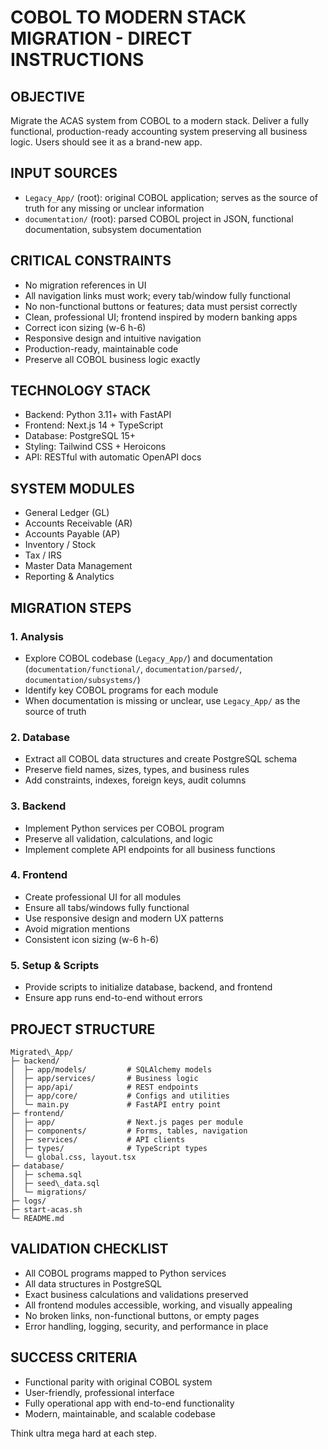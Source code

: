 # COBOL TO MODERN STACK MIGRATION - DIRECT INSTRUCTIONS

## OBJECTIVE
Migrate the ACAS system from COBOL to a modern stack. Deliver a fully functional, production-ready accounting system preserving all business logic. Users should see it as a brand-new app.

## INPUT SOURCES
- `Legacy_App/` (root): original COBOL application; serves as the source of truth for any missing or unclear information
- `documentation/` (root): parsed COBOL project in JSON, functional documentation, subsystem documentation

## CRITICAL CONSTRAINTS
- No migration references in UI
- All navigation links must work; every tab/window fully functional
- No non-functional buttons or features; data must persist correctly
- Clean, professional UI; frontend inspired by modern banking apps
- Correct icon sizing (w-6 h-6)
- Responsive design and intuitive navigation
- Production-ready, maintainable code
- Preserve all COBOL business logic exactly

## TECHNOLOGY STACK
- Backend: Python 3.11+ with FastAPI
- Frontend: Next.js 14 + TypeScript
- Database: PostgreSQL 15+
- Styling: Tailwind CSS + Heroicons
- API: RESTful with automatic OpenAPI docs

## SYSTEM MODULES
- General Ledger (GL)
- Accounts Receivable (AR)
- Accounts Payable (AP)
- Inventory / Stock
- Tax / IRS
- Master Data Management
- Reporting & Analytics

## MIGRATION STEPS

### 1. Analysis
- Explore COBOL codebase (`Legacy_App/`) and documentation (`documentation/functional/`, `documentation/parsed/`, `documentation/subsystems/`)
- Identify key COBOL programs for each module
- When documentation is missing or unclear, use `Legacy_App/` as the source of truth

### 2. Database
- Extract all COBOL data structures and create PostgreSQL schema
- Preserve field names, sizes, types, and business rules
- Add constraints, indexes, foreign keys, audit columns

### 3. Backend
- Implement Python services per COBOL program
- Preserve all validation, calculations, and logic
- Implement complete API endpoints for all business functions

### 4. Frontend
- Create professional UI for all modules
- Ensure all tabs/windows fully functional
- Use responsive design and modern UX patterns
- Avoid migration mentions
- Consistent icon sizing (w-6 h-6)

### 5. Setup & Scripts
- Provide scripts to initialize database, backend, and frontend
- Ensure app runs end-to-end without errors

## PROJECT STRUCTURE
```
Migrated\_App/
├─ backend/
│  ├─ app/models/         # SQLAlchemy models
│  ├─ app/services/       # Business logic
│  ├─ app/api/            # REST endpoints
│  ├─ app/core/           # Configs and utilities
│  └─ main.py             # FastAPI entry point
├─ frontend/
│  ├─ app/                # Next.js pages per module
│  ├─ components/         # Forms, tables, navigation
│  ├─ services/           # API clients
│  ├─ types/              # TypeScript types
│  └─ global.css, layout.tsx
├─ database/
│  ├─ schema.sql
│  ├─ seed\_data.sql
│  └─ migrations/
├─ logs/
├─ start-acas.sh
└─ README.md
```

## VALIDATION CHECKLIST
- All COBOL programs mapped to Python services
- All data structures in PostgreSQL
- Exact business calculations and validations preserved
- All frontend modules accessible, working, and visually appealing
- No broken links, non-functional buttons, or empty pages
- Error handling, logging, security, and performance in place

## SUCCESS CRITERIA
- Functional parity with original COBOL system
- User-friendly, professional interface
- Fully operational app with end-to-end functionality
- Modern, maintainable, and scalable codebase

Think ultra mega hard at each step.